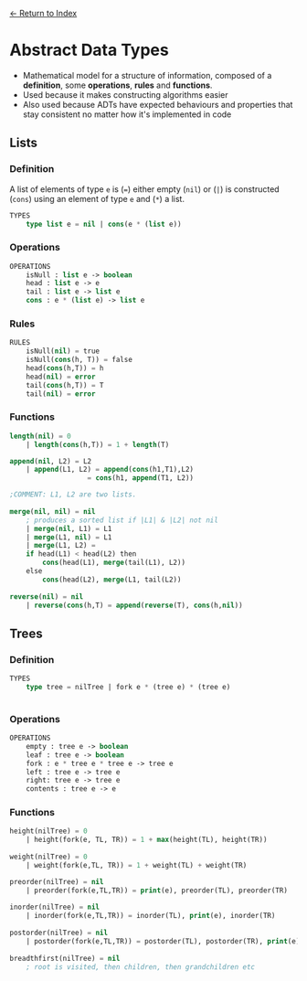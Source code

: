 [← Return to Index](/readme.md)

# Abstract Data Types

- Mathematical model for a structure of information, composed of a **definition**, some **operations**, **rules** and **functions**.
- Used because it makes constructing algorithms easier
- Also used because ADTs have expected behaviours and properties that stay consistent no matter how it's implemented in code

## Lists

### Definition

A list of elements of type `e` is (`=`) either empty (`nil`) or (`|`) is constructed (`cons`) using an element of type `e` and (`*`) a list.

```lisp
TYPES
    type list e = nil | cons(e * (list e))
```

### Operations

```lisp
OPERATIONS
    isNull : list e -> boolean
    head : list e -> e
    tail : list e -> list e
    cons : e * (list e) -> list e
```

### Rules

```lisp
RULES
    isNull(nil) = true
    isNull(cons(h, T)) = false
    head(cons(h,T)) = h
    head(nil) = error
    tail(cons(h,T)) = T
    tail(nil) = error
```

### Functions

```lisp
length(nil) = 0 
    | length(cons(h,T)) = 1 + length(T)

append(nil, L2) = L2
    | append(L1, L2) = append(cons(h1,T1),L2)
                   = cons(h1, append(T1, L2))

;COMMENT: L1, L2 are two lists.
                         
merge(nil, nil) = nil
	; produces a sorted list if |L1| & |L2| not nil
    | merge(nil, L1) = L1
    | merge(L1, nil) = L1
    | merge(L1, L2) = 
    if head(L1) < head(L2) then
        cons(head(L1), merge(tail(L1), L2))
    else
        cons(head(L2), merge(L1, tail(L2))
        
reverse(nil) = nil
    | reverse(cons(h,T) = append(reverse(T), cons(h,nil))
```

## Trees

### Definition

```lisp
TYPES
    type tree = nilTree | fork e * (tree e) * (tree e)
    
```

### Operations
   
```lisp
OPERATIONS
    empty : tree e -> boolean
    leaf : tree e -> boolean
    fork : e * tree e * tree e -> tree e
    left : tree e -> tree e
    right: tree e -> tree e
    contents : tree e -> e
```

### Functions

``` lisp
height(nilTree) = 0
    | height(fork(e, TL, TR)) = 1 + max(height(TL), height(TR))
    
weight(nilTree) = 0
    | weight(fork(e,TL, TR)) = 1 + weight(TL) + weight(TR) 

preorder(nilTree) = nil
	| preorder(fork(e,TL,TR)) = print(e), preorder(TL), preorder(TR)
	
inorder(nilTree) = nil
	| inorder(fork(e,TL,TR)) = inorder(TL), print(e), inorder(TR)
	
postorder(nilTree) = nil
	| postorder(fork(e,TL,TR)) = postorder(TL), postorder(TR), print(e)
	
breadthfirst(nilTree) = nil
	; root is visited, then children, then grandchildren etc
```
